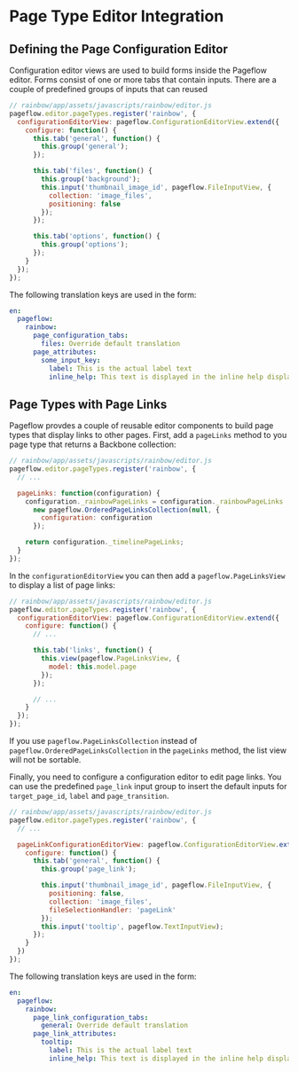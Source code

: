 # Page Type Editor Integration

## Defining the Page Configuration Editor

Configuration editor views are used to build forms inside the Pageflow
editor. Forms consist of one or more tabs that contain inputs. There
are a couple of predefined groups of inputs that can reused

```js
// rainbow/app/assets/javascripts/rainbow/editor.js
pageflow.editor.pageTypes.register('rainbow', {
  configurationEditorView: pageflow.ConfigurationEditorView.extend({
    configure: function() {
      this.tab('general', function() {
        this.group('general');
      });

      this.tab('files', function() {
        this.group('background');
        this.input('thumbnail_image_id', pageflow.FileInputView, {
          collection: 'image_files',
          positioning: false
        });
      });

      this.tab('options', function() {
        this.group('options');
      });
    }
  });
});
```

The following translation keys are used in the form:

```yml
en:
  pageflow:
    rainbow:
      page_configuration_tabs:
        files: Override default translation
      page_attributes:
        some_input_key:
          label: This is the actual label text
          inline_help: This text is displayed in the inline help displayed via a small "?" next to the field
```

## Page Types with Page Links

Pageflow provdes a couple of reusable editor components to build page
types that display links to other pages. First, add a `pageLinks`
method to you page type that returns a Backbone collection:

```js
// rainbow/app/assets/javascripts/rainbow/editor.js
pageflow.editor.pageTypes.register('rainbow', {
  // ...

  pageLinks: function(configuration) {
    configuration._rainbowPageLinks = configuration._rainbowPageLinks ||
      new pageflow.OrderedPageLinksCollection(null, {
        configuration: configuration
      });

    return configuration._timelinePageLinks;
  }
});
```

In the `configurationEditorView` you can then add a
`pageflow.PageLinksView` to display a list of page links:

```js
// rainbow/app/assets/javascripts/rainbow/editor.js
pageflow.editor.pageTypes.register('rainbow', {
  configurationEditorView: pageflow.ConfigurationEditorView.extend({
    configure: function() {
      // ...

      this.tab('links', function() {
        this.view(pageflow.PageLinksView, {
          model: this.model.page
        });
      });

      // ...
    }
  });
});
```

If you use `pageflow.PageLinksCollection` instead of
`pageflow.OrderedPageLinksCollection` in the `pageLinks` method, the
list view will not be sortable.

Finally, you need to configure a configuration editor to edit page
links. You can use the predefined `page_link` input group to insert
the default inputs for `target_page_id`, `label` and
`page_transition`.

```js
// rainbow/app/assets/javascripts/rainbow/editor.js
pageflow.editor.pageTypes.register('rainbow', {
  // ...

  pageLinkConfigurationEditorView: pageflow.ConfigurationEditorView.extend({
    configure: function() {
      this.tab('general', function() {
        this.group('page_link');

        this.input('thumbnail_image_id', pageflow.FileInputView, {
          positioning: false,
          collection: 'image_files',
          fileSelectionHandler: 'pageLink'
        });
        this.input('tooltip', pageflow.TextInputView);
      });
    }
  })
});
```

The following translation keys are used in the form:

```yml
en:
  pageflow:
    rainbow:
      page_link_configuration_tabs:
        general: Override default translation
      page_link_attributes:
        tooltip:
          label: This is the actual label text
          inline_help: This text is displayed in the inline help displayed via a small "?" next to the field
```
